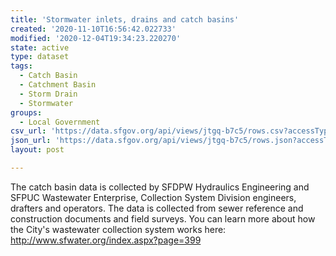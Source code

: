 ```yaml
---
title: 'Stormwater inlets, drains and catch basins'
created: '2020-11-10T16:56:42.022733'
modified: '2020-12-04T19:34:23.220270'
state: active
type: dataset
tags:
  - Catch Basin
  - Catchment Basin
  - Storm Drain
  - Stormwater
groups:
  - Local Government
csv_url: 'https://data.sfgov.org/api/views/jtgq-b7c5/rows.csv?accessType=DOWNLOAD'
json_url: 'https://data.sfgov.org/api/views/jtgq-b7c5/rows.json?accessType=DOWNLOAD'
layout: post

---
```

The catch basin data is collected by SFDPW Hydraulics Engineering and SFPUC Wastewater Enterprise, Collection System Division engineers, drafters and operators.  The data is collected from sewer reference and construction documents and field surveys. You can learn more about how the City's wastewater collection system works here: http://www.sfwater.org/index.aspx?page=399
